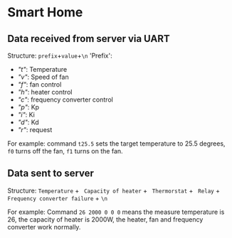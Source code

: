 # Smart Home
## Data received from server via UART

Structure: `prefix`+`value`+`\n`
'Prefix':
+ _"t"_: Temperature
+ _"v"_: Speed of fan
+ _"f"_: fan control
+ _"h"_: heater control
+ _"c"_: frequency converter control 
+ _"p"_: Kp
+ _"i"_: Ki
+ _"d"_: Kd
+ _"r"_: request

For example: command `t25.5` sets the target temperature to 25.5 degrees, `f0` turns off the fan, `f1` turns on the fan.
## Data sent to server

Structure: `Temperature` + ` Capacity of heater` + ` Thermorstat` + ` Relay` + ` Frequency converter failure` + `\n`

For example: Command `26 2000 0 0 0` means the measure temperature is 26, the capacity of heater is 2000W, 
the heater, fan and frequency converter work normally.